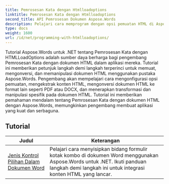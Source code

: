 ```yaml
---
title: Pemrosesan Kata dengan Htmlloadoptions
linktitle: Pemrosesan Kata dengan Htmlloadoptions
second_title: API Pemrosesan Dokumen Aspose.Words
description: Pelajari cara memprogram dengan opsi pemuatan HTML di Aspose.Words untuk .NET. Tutorial memandu Anda melalui berbagai fitur untuk memuat dokumen HTML.
type: docs
weight: 1600
url: /id/net/programming-with-htmlloadoptions/
---
```

Tutorial Aspose.Words untuk .NET tentang Pemrosesan Kata dengan HTMLLoadOptions adalah sumber daya berharga bagi pengembang Pemrosesan Kata dengan dokumen HTML dalam aplikasi mereka. Tutorial ini memberikan petunjuk langkah demi langkah terperinci untuk memuat, mengonversi, dan memanipulasi dokumen HTML menggunakan pustaka Aspose.Words. Pengembang akan mempelajari cara mengonfigurasi opsi pemuatan, mengekstrak konten HTML, mengonversi dokumen HTML ke format lain seperti PDF atau DOCX, dan menerapkan transformasi dan manipulasi spesifik pada dokumen HTML. Tutorial ini memberikan pemahaman mendalam tentang Pemrosesan Kata dengan dokumen HTML dengan Aspose.Words, memungkinkan pengembang membuat aplikasi yang kuat dan serbaguna.

 ## Tutorial
| Judul | Keterangan |
| --- | --- |
| [Jenis Kontrol Pilihan Dalam Dokumen Word](./preferred-control-type/) | Pelajari cara menyisipkan bidang formulir kotak kombo di dokumen Word menggunakan Aspose.Words untuk .NET. Ikuti panduan langkah demi langkah ini untuk integrasi konten HTML yang lancar. |